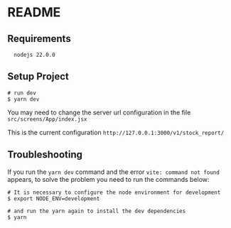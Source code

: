 # README

## Requirements

```shell
  nodejs 22.0.0
```

## Setup Project

```shell
# run dev
$ yarn dev
```

You may need to change the server url configuration in the file `src/screens/App/index.jsx`

This is the current configuration `http://127.0.0.1:3000/v1/stock_report/`

## Troubleshooting

If you run the `yarn dev` command and the error `vite: command not found` appears, to solve the problem you need to run the commands below:

```shell
# It is necessary to configure the node environment for development
$ export NODE_ENV=development

# and run the yarn again to install the dev dependencies
$ yarn
```